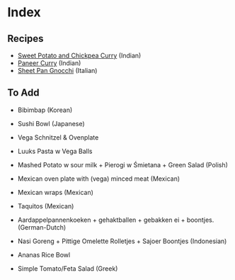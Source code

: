 # Index

## Recipes

- [Sweet Potato and Chickpea Curry](/recipes/sweet-potato-and-chickpea-curry.md) (Indian)
- [Paneer Curry](/recipes/paneer-curry.md) (Indian)
- [Sheet Pan Gnocchi](/recipes/sheet-pan-gnocchi.md) (Italian)

## To Add
- Bibimbap (Korean)
- Sushi Bowl (Japanese)
- Vega Schnitzel & Ovenplate
- Luuks Pasta w Vega Balls

- Mashed Potato w sour milk + Pierogi w Śmietana + Green Salad (Polish)
- Mexican oven plate with (vega) minced meat (Mexican)
- Mexican wraps (Mexican)
- Taquitos (Mexican)
- Aardappelpannenkoeken + gehaktballen + gebakken ei + boontjes. (German-Dutch)
- Nasi Goreng + Pittige Omelette Rolletjes + Sajoer Boontjes (Indonesian)
- Ananas Rice Bowl
- Simple Tomato/Feta Salad (Greek)